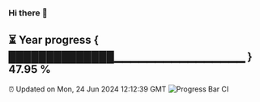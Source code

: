 ### Hi there 👋
⏳ Year progress { ██████████████▁▁▁▁▁▁▁▁▁▁▁▁▁▁▁▁ } 47.95 %
---
⏰ Updated on Mon, 24 Jun 2024 12:12:39 GMT
![Progress Bar CI](https://github.com/Moyi321/Moyi321/workflows/Progress%20Bar%20CI/badge.svg)
